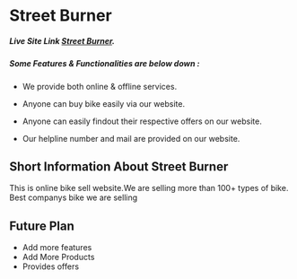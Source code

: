 # Street Burner

##### Live Site Link [Street Burner](https://street-burner-819b1.web.app).

##### Some Features & Functionalities are below down : 
- We provide both online & offline services.

- Anyone can buy bike easily via our website.

- Anyone can easily findout their respective offers on our website.

- Our helpline number and mail are provided on our website.

## Short Information About **Street Burner**
This is online bike sell website.We are selling more than 100+ types of bike.
Best companys bike we are selling 

## Future Plan 
- Add more features
- Add More Products
- Provides offers

